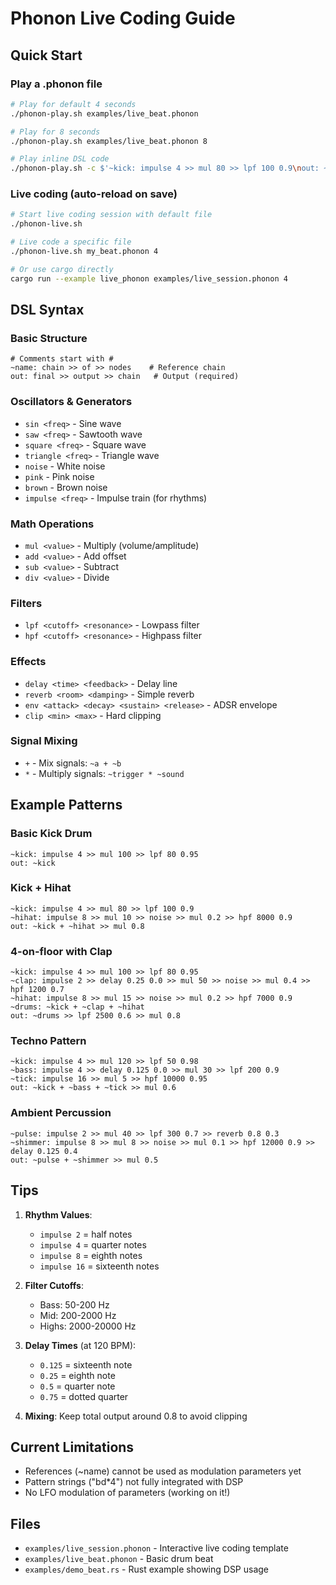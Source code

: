 # Phonon Live Coding Guide

## Quick Start

### Play a .phonon file
```bash
# Play for default 4 seconds
./phonon-play.sh examples/live_beat.phonon

# Play for 8 seconds
./phonon-play.sh examples/live_beat.phonon 8

# Play inline DSL code
./phonon-play.sh -c $'~kick: impulse 4 >> mul 80 >> lpf 100 0.9\nout: ~kick' 2
```

### Live coding (auto-reload on save)
```bash
# Start live coding session with default file
./phonon-live.sh

# Live code a specific file
./phonon-live.sh my_beat.phonon 4

# Or use cargo directly
cargo run --example live_phonon examples/live_session.phonon 4
```

## DSL Syntax

### Basic Structure
```phonon
# Comments start with #
~name: chain >> of >> nodes    # Reference chain
out: final >> output >> chain   # Output (required)
```

### Oscillators & Generators
- `sin <freq>` - Sine wave
- `saw <freq>` - Sawtooth wave
- `square <freq>` - Square wave
- `triangle <freq>` - Triangle wave
- `noise` - White noise
- `pink` - Pink noise
- `brown` - Brown noise
- `impulse <freq>` - Impulse train (for rhythms)

### Math Operations
- `mul <value>` - Multiply (volume/amplitude)
- `add <value>` - Add offset
- `sub <value>` - Subtract
- `div <value>` - Divide

### Filters
- `lpf <cutoff> <resonance>` - Lowpass filter
- `hpf <cutoff> <resonance>` - Highpass filter

### Effects
- `delay <time> <feedback>` - Delay line
- `reverb <room> <damping>` - Simple reverb
- `env <attack> <decay> <sustain> <release>` - ADSR envelope
- `clip <min> <max>` - Hard clipping

### Signal Mixing
- `+` - Mix signals: `~a + ~b`
- `*` - Multiply signals: `~trigger * ~sound`

## Example Patterns

### Basic Kick Drum
```phonon
~kick: impulse 4 >> mul 100 >> lpf 80 0.95
out: ~kick
```

### Kick + Hihat
```phonon
~kick: impulse 4 >> mul 80 >> lpf 100 0.9
~hihat: impulse 8 >> mul 10 >> noise >> mul 0.2 >> hpf 8000 0.9
out: ~kick + ~hihat >> mul 0.8
```

### 4-on-floor with Clap
```phonon
~kick: impulse 4 >> mul 100 >> lpf 80 0.95
~clap: impulse 2 >> delay 0.25 0.0 >> mul 50 >> noise >> mul 0.4 >> hpf 1200 0.7
~hihat: impulse 8 >> mul 15 >> noise >> mul 0.2 >> hpf 7000 0.9
~drums: ~kick + ~clap + ~hihat
out: ~drums >> lpf 2500 0.6 >> mul 0.8
```

### Techno Pattern
```phonon
~kick: impulse 4 >> mul 120 >> lpf 50 0.98
~bass: impulse 4 >> delay 0.125 0.0 >> mul 30 >> lpf 200 0.9
~tick: impulse 16 >> mul 5 >> hpf 10000 0.95
out: ~kick + ~bass + ~tick >> mul 0.6
```

### Ambient Percussion
```phonon
~pulse: impulse 2 >> mul 40 >> lpf 300 0.7 >> reverb 0.8 0.3
~shimmer: impulse 8 >> mul 8 >> noise >> mul 0.1 >> hpf 12000 0.9 >> delay 0.125 0.4
out: ~pulse + ~shimmer >> mul 0.5
```

## Tips

1. **Rhythm Values**: 
   - `impulse 2` = half notes
   - `impulse 4` = quarter notes 
   - `impulse 8` = eighth notes
   - `impulse 16` = sixteenth notes

2. **Filter Cutoffs**: 
   - Bass: 50-200 Hz
   - Mid: 200-2000 Hz
   - Highs: 2000-20000 Hz

3. **Delay Times** (at 120 BPM):
   - `0.125` = sixteenth note
   - `0.25` = eighth note
   - `0.5` = quarter note
   - `0.75` = dotted quarter

4. **Mixing**: Keep total output around 0.8 to avoid clipping

## Current Limitations

- References (~name) cannot be used as modulation parameters yet
- Pattern strings ("bd*4") not fully integrated with DSP
- No LFO modulation of parameters (working on it!)

## Files

- `examples/live_session.phonon` - Interactive live coding template
- `examples/live_beat.phonon` - Basic drum beat
- `examples/demo_beat.rs` - Rust example showing DSP usage